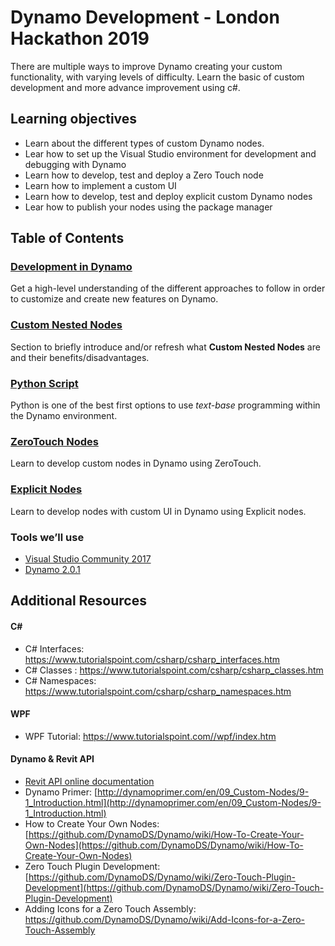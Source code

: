 # Dynamo Development - London Hackathon 2019

There are multiple ways to improve Dynamo creating your custom functionality, with varying levels of difficulty. Learn the basic of custom development and more advance improvement using c#.

## Learning objectives

* Learn about the different types of custom Dynamo nodes.
* Lear how to set up the Visual Studio environment for development and debugging with Dynamo
* Learn how to develop, test and deploy a Zero Touch node
* Learn how to implement a custom UI
* Learn how to develop, test and deploy explicit custom Dynamo nodes
* Lear how to publish your nodes using the package manager

## Table of Contents

### [Development in Dynamo](./00-DevelopmentInDynamo/00-Introduction.md)
Get a high-level understanding of the different approaches to follow in order to customize and create new features on Dynamo.

### [Custom Nested Nodes](./01-CustomNodes/00-Introduction.md)
Section to briefly introduce and/or refresh what **Custom Nested Nodes** are and their benefits/disadvantages.

### [Python Script](./02-PythonScript/00-Introduction.md)
Python is one of the best first options to use *text-base* programming within the Dynamo environment.

### [ZeroTouch Nodes](./03-ZeroTouch/00-Introduction.md)
Learn to develop custom nodes in Dynamo using ZeroTouch.

### [Explicit Nodes](./04-ExplicitNodes/00-Introduction.md)
Learn to develop nodes with custom UI in Dynamo using Explicit nodes.

### Tools we’ll use

* [Visual Studio Community 2017](https://www.visualstudio.com/downloads/)
* [Dynamo 2.0.1](http://dyn-builds-data.s3-us-west-2.amazonaws.com/DynamoInstall2.0.1.exe)

##  Additional Resources

#### C#
* C# Interfaces: https://www.tutorialspoint.com/csharp/csharp_interfaces.htm
* C# Classes : https://www.tutorialspoint.com/csharp/csharp_classes.htm
* C# Namespaces: https://www.tutorialspoint.com/csharp/csharp_namespaces.htm

#### WPF
* WPF Tutorial: https://www.tutorialspoint.com//wpf/index.htm

#### Dynamo & Revit API
* [Revit API online documentation](http://www.revitapidocs.com/)
* Dynamo Primer: [http://dynamoprimer.com/en/09_Custom-Nodes/9-1_Introduction.html](http://dynamoprimer.com/en/09_Custom-Nodes/9-1_Introduction.html)
* How to Create Your Own Nodes: [https://github.com/DynamoDS/Dynamo/wiki/How-To-Create-Your-Own-Nodes](https://github.com/DynamoDS/Dynamo/wiki/How-To-Create-Your-Own-Nodes)
* Zero Touch Plugin Development: [https://github.com/DynamoDS/Dynamo/wiki/Zero-Touch-Plugin-Development](https://github.com/DynamoDS/Dynamo/wiki/Zero-Touch-Plugin-Development)
* Adding Icons for a Zero Touch Assembly: https://github.com/DynamoDS/Dynamo/wiki/Add-Icons-for-a-Zero-Touch-Assembly
